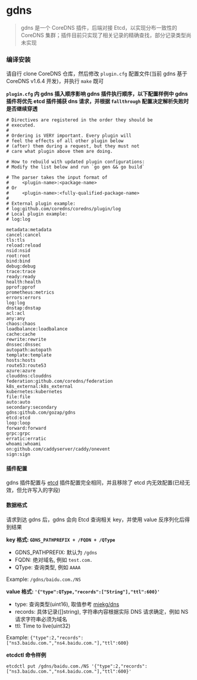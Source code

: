 # gdns

> gdns 是一个 CoreDNS 插件，后端对接 Etcd，以实现分布一致性的 CoreDNS 集群；插件目前只实现了相关记录的精确查找，部分记录类型尚未实现

### 编译安装

请自行 clone CoreDNS 仓库，然后修改 `plugin.cfg` 配置文件(当前 gdns 基于 CoreDNS v1.6.4 开发)，并执行 `make` 既可

**`plugin.cfg` 内 gdns 插入顺序影响 gdns 插件执行顺序，以下配置样例中 gdns 插件将优先 etcd 插件捕获 dns 请求，并根据 `fallthrough` 配置决定解析失败时是否继续穿透**

```shell script
# Directives are registered in the order they should be
# executed.
#
# Ordering is VERY important. Every plugin will
# feel the effects of all other plugin below
# (after) them during a request, but they must not
# care what plugin above them are doing.

# How to rebuild with updated plugin configurations:
# Modify the list below and run `go gen && go build`

# The parser takes the input format of
#     <plugin-name>:<package-name>
# Or
#     <plugin-name>:<fully-qualified-package-name>
#
# External plugin example:
# log:github.com/coredns/coredns/plugin/log
# Local plugin example:
# log:log

metadata:metadata
cancel:cancel
tls:tls
reload:reload
nsid:nsid
root:root
bind:bind
debug:debug
trace:trace
ready:ready
health:health
pprof:pprof
prometheus:metrics
errors:errors
log:log
dnstap:dnstap
acl:acl
any:any
chaos:chaos
loadbalance:loadbalance
cache:cache
rewrite:rewrite
dnssec:dnssec
autopath:autopath
template:template
hosts:hosts
route53:route53
azure:azure
clouddns:clouddns
federation:github.com/coredns/federation
k8s_external:k8s_external
kubernetes:kubernetes
file:file
auto:auto
secondary:secondary
gdns:github.com/gozap/gdns
etcd:etcd
loop:loop
forward:forward
grpc:grpc
erratic:erratic
whoami:whoami
on:github.com/caddyserver/caddy/onevent
sign:sign
```

#### 插件配置

gdns 插件配置与 [etcd](https://coredns.io/plugins/etcd/) 插件配置完全相同，并且移除了 etcd 内无效配置(已经无效，但允许写入的字段)

#### 数据格式

请求到达 gdns 后，gdns 会向 Etcd 查询相关 key，并使用 value 反序列化后得到结果

**key 格式: `GDNS_PATHPREFIX + /FQDN + /QType`**

- GDNS_PATHPREFIX: 默认为 `/gdns`
- FQDN: 绝对域名, 例如 `test.com.`
- QType: 查询类型, 例如 `AAAA`

Example: `/gdns/baidu.com./NS`

**value 格式: `'{"type":QType,"records":["String"],"ttl":600}'`**

- type: 查询类型(uint16), 取值参考 [miekg/dns](https://github.com/miekg/dns/blob/40eab7a196d1397aa407c5c9b726fc48b1a9e9e8/types.go#L26)
- records: 具体记录([]string), 字符串内容根据实际 DNS 请求确定，例如 NS 请求字符串必须为域名
- ttl: Time to live(uint32)

Example: `{"type":2,"records":["ns3.baidu.com.","ns4.baidu.com."],"ttl":600}`

**etcdctl 命令样例**

```shell script
etcdctl put /gdns/baidu.com./NS '{"type":2,"records":["ns3.baidu.com.","ns4.baidu.com."],"ttl":600}'
```